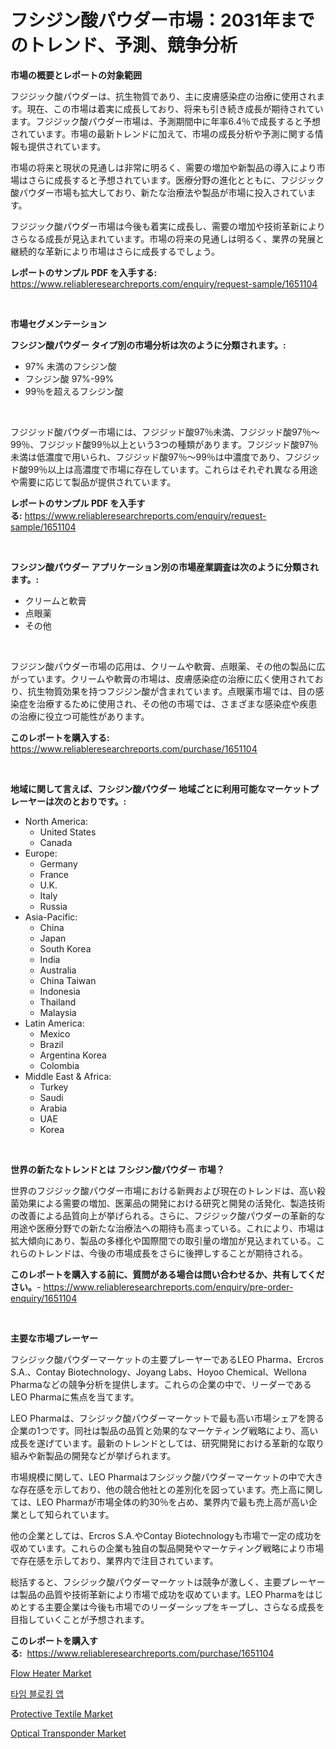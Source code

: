<p><h1>フシジン酸パウダー市場：2031年までのトレンド、予測、競争分析</h1></p><p><strong>市場の概要とレポートの対象範囲</strong></p>
<p><p>フジジック酸パウダーは、抗生物質であり、主に皮膚感染症の治療に使用されます。現在、この市場は着実に成長しており、将来も引き続き成長が期待されています。フジジック酸パウダー市場は、予測期間中に年率6.4％で成長すると予想されています。市場の最新トレンドに加えて、市場の成長分析や予測に関する情報も提供されています。</p><p>市場の将来と現状の見通しは非常に明るく、需要の増加や新製品の導入により市場はさらに成長すると予想されています。医療分野の進化とともに、フジジック酸パウダー市場も拡大しており、新たな治療法や製品が市場に投入されています。</p><p>フジジック酸パウダー市場は今後も着実に成長し、需要の増加や技術革新によりさらなる成長が見込まれています。市場の将来の見通しは明るく、業界の発展と継続的な革新により市場はさらに成長するでしょう。</p></p>
<p><strong>レポートのサンプル PDF を入手する:</strong> <a href="https://www.reliableresearchreports.com/enquiry/request-sample/1651104">https://www.reliableresearchreports.com/enquiry/request-sample/1651104</a></p>
<p>&nbsp;</p>
<p><strong>市場セグメンテーション</strong></p>
<p><strong>フシジン酸パウダー タイプ別の市場分析は次のように分類されます。:</strong></p>
<p><ul><li>97% 未満のフシジン酸</li><li>フシジン酸 97%-99%</li><li>99％を超えるフシジン酸</li></ul></p>
<p>&nbsp;</p>
<p><p>フジジッド酸パウダー市場には、フジジッド酸97％未満、フジジッド酸97％〜99％、フジジッド酸99％以上という3つの種類があります。フジジッド酸97％未満は低濃度で用いられ、フジジッド酸97％〜99％は中濃度であり、フジジッド酸99％以上は高濃度で市場に存在しています。これらはそれぞれ異なる用途や需要に応じて製品が提供されています。</p></p>
<p><strong>レポートのサンプル PDF を入手する:</strong>&nbsp;<a href="https://www.reliableresearchreports.com/enquiry/request-sample/1651104">https://www.reliableresearchreports.com/enquiry/request-sample/1651104</a></p>
<p>&nbsp;</p>
<p><strong> フシジン酸パウダー アプリケーション別の市場産業調査は次のように分類されます。:</strong></p>
<p><ul><li>クリームと軟膏</li><li>点眼薬</li><li>その他</li></ul></p>
<p>&nbsp;</p>
<p><p>フジジン酸パウダー市場の応用は、クリームや軟膏、点眼薬、その他の製品に広がっています。クリームや軟膏の市場は、皮膚感染症の治療に広く使用されており、抗生物質効果を持つフジジン酸が含まれています。点眼薬市場では、目の感染症を治療するために使用され、その他の市場では、さまざまな感染症や疾患の治療に役立つ可能性があります。</p></p>
<p><strong>このレポートを購入する:</strong>&nbsp; <a href="https://www.reliableresearchreports.com/purchase/1651104">https://www.reliableresearchreports.com/purchase/1651104</a></p>
<p>&nbsp;</p>
<p><strong>地域に関して言えば、フシジン酸パウダー 地域ごとに利用可能なマーケットプレーヤーは次のとおりです。:</strong></p>
<p><ul>
    <li>
        North America:
        <ul>
            <li>United States</li>
            <li>Canada</li>
        </ul>
    </li>
    <li>
        Europe:
        <ul>
            <li>Germany</li>
            <li>France</li>
            <li>U.K.</li>
            <li>Italy</li>
            <li>Russia</li>
        </ul>
    </li>
    <li>
        Asia-Pacific:
        <ul>
            <li>China</li>
            <li>Japan</li>
            <li>South Korea</li>
            <li>India</li>
            <li>Australia</li>
            <li>China Taiwan</li>
            <li>Indonesia</li>
            <li>Thailand</li>
            <li>Malaysia</li>
        </ul>
    </li>
    <li>
        Latin America:
        <ul>
            <li>Mexico</li>
            <li>Brazil</li>
            <li>Argentina Korea</li>
            <li>Colombia</li>
        </ul>
    </li>
    <li>
        Middle East & Africa:
        <ul>
            <li>Turkey</li>
            <li>Saudi</li>
            <li>Arabia</li>
            <li>UAE</li>
            <li>Korea</li>
        </ul>
    </li>
    </ul></p>
<p>&nbsp;</p>
<p><strong>世界の新たなトレンドとは フシジン酸パウダー 市場？</strong></p>
<p><p>世界のフジジック酸パウダー市場における新興および現在のトレンドは、高い殺菌効果による需要の増加、医薬品の開発における研究と開発の活発化、製造技術の改善による品質向上が挙げられる。さらに、フジジック酸パウダーの革新的な用途や医療分野での新たな治療法への期待も高まっている。これにより、市場は拡大傾向にあり、製品の多様化や国際間での取引量の増加が見込まれている。これらのトレンドは、今後の市場成長をさらに後押しすることが期待される。</p></p>
<p><strong>このレポートを購入する前に、質問がある場合は問い合わせるか、共有してください。</strong>- <a href="https://www.reliableresearchreports.com/enquiry/pre-order-enquiry/1651104">https://www.reliableresearchreports.com/enquiry/pre-order-enquiry/1651104</a></p>
<p>&nbsp;</p>
<p><strong>主要な市場プレーヤー</strong></p>
<p><p>フシジック酸パウダーマーケットの主要プレーヤーであるLEO Pharma、Ercros S.A.、Contay Biotechnology、Joyang Labs、Hoyoo Chemical、Wellona Pharmaなどの競争分析を提供します。これらの企業の中で、リーダーであるLEO Pharmaに焦点を当てます。</p><p>LEO Pharmaは、フシジック酸パウダーマーケットで最も高い市場シェアを誇る企業の1つです。同社は製品の品質と効果的なマーケティング戦略により、高い成長を遂げています。最新のトレンドとしては、研究開発における革新的な取り組みや新製品の開発などが挙げられます。</p><p>市場規模に関して、LEO Pharmaはフシジック酸パウダーマーケットの中で大きな存在感を示しており、他の競合他社との差別化を図っています。売上高に関しては、LEO Pharmaが市場全体の約30％を占め、業界内で最も売上高が高い企業として知られています。</p><p>他の企業としては、Ercros S.A.やContay Biotechnologyも市場で一定の成功を収めています。これらの企業も独自の製品開発やマーケティング戦略により市場で存在感を示しており、業界内で注目されています。</p><p>総括すると、フシジック酸パウダーマーケットは競争が激しく、主要プレーヤーは製品の品質や技術革新により市場で成功を収めています。LEO Pharmaをはじめとする主要企業は今後も市場でのリーダーシップをキープし、さらなる成長を目指していくことが予想されます。</p></p>
<p><strong>このレポートを購入する:</strong>&nbsp;&nbsp;<a href="https://www.reliableresearchreports.com/purchase/1651104">https://www.reliableresearchreports.com/purchase/1651104</a></p>
<p><p><a href="https://view.publitas.com/reportprime-1/decoding-the-flow-heater-market-a-deep-dive-into-the-latest-market-trends-market-segmentation-and-competitive-analysis/">Flow Heater Market</a></p><p><a href="https://github.com/lzuwsfreyoq70/Market-Research-Report-List-1/blob/main/53206609593.md">타임 블로킹 앱</a></p><p><a href="https://gratis-rainforest-2ca.notion.site/Protective-Textile-Market-with-the-goal-of-estimating-the-market-size-and-future-growth-potential-of-7fd2fb7cb99242d4814f1c9a148e82d3">Protective Textile Market</a></p><p><a href="https://github.com/Sinjinluong3e0awx2m195k76/Market-Research-Report-List-1/blob/main/optical-transponder-market.md">Optical Transponder Market</a></p></p>